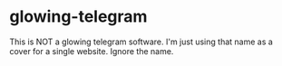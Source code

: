 # glowing-telegram

This is NOT a glowing telegram software. I'm just using that name as a cover for a single website. Ignore the name.
